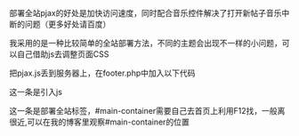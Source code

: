 部署全站pjax的好处是加快访问速度，同时配合音乐控件解决了打开新帖子音乐中断的问题（更多好处请百度）

我采用的是一种比较简单的全站部署方法，不同的主题会出现不一样的小问题，可以自己借助js去调整页面CSS

把pjax.js丢到服务器上，在footer.php中加入以下代码

<script src="路径/pjax.js"></script>

这一条是引入js

<script> 
 $(document).pjax('a[target!=_blank]', '#main-container', {fragment:'#main-container', timeout:8000}); 
</script>

这一条是部署全站标签，#main-container需要自己去首页上利用F12找，一般离<body>很近,可以在我的博客里观察#main-container的位置
